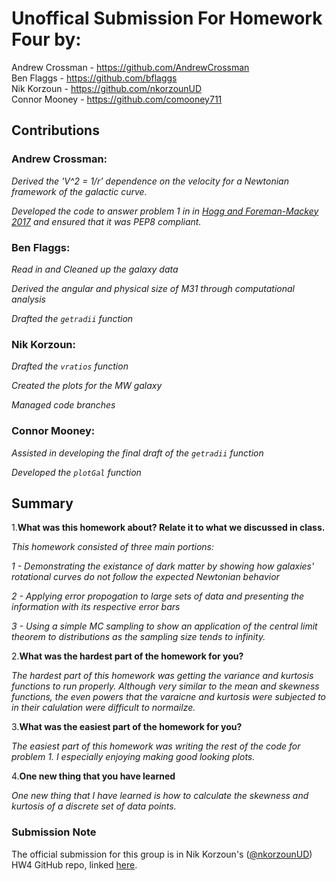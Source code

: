 # Unoffical Submission For Homework Four by:
Andrew Crossman -  https://github.com/AndrewCrossman <br />
Ben Flaggs - https://github.com/bflaggs <br />
Nik Korzoun - https://github.com/nkorzounUD <br />
Connor Mooney - https://github.com/comooney711 <br />

## Contributions
### Andrew Crossman:

*Derived the 'V^2 = 1/r' dependence on the velocity for a Newtonian framework of the galactic curve.*

*Developed the code to answer problem 1 in in [Hogg and Foreman-Mackey 2017](https://arxiv.org/pdf/1710.06068.pdf) and ensured that it was PEP8 compliant.*

### Ben Flaggs:

*Read in and Cleaned up the galaxy data*

*Derived the angular and physical size of M31 through computational analysis*

*Drafted the `getradii` function*

### Nik Korzoun:

*Drafted the `vratios` function*

*Created the plots for the MW galaxy*

*Managed code branches*

### Connor Mooney:

*Assisted in developing the final draft of the `getradii` function*

*Developed the `plotGal` function*

## Summary
1.**What was this homework about? Relate it to what we discussed in class.**

*This homework consisted of three main portions:*

*1 - Demonstrating the existance of dark matter by showing how galaxies' rotational curves do not follow the expected Newtonian behavior*

*2 - Applying error propogation to large sets of data and presenting the information with its respective error bars*

*3 - Using a simple MC sampling to show an application of the central limit theorem to distributions as the sampling size tends to infinity.*

  
2.**What was the hardest part of the homework for you?**

*The hardest part of this homework was getting the variance and kurtosis functions to run properly. Although very similar to the mean and skewness functions, the even powers that the varaicne and kurtosis were subjected to in their calulation were difficult to normailze.*
  
3.**What was the easiest part of the homework for you?**

*The easiest part of this homework was writing the rest of the code for problem 1. I especially enjoying making good looking plots.*
  
4.**One new thing that you have learned**
  
*One new thing that I have learned is how to calculate the skewness and kurtosis of a discrete set of data points.*

### Submission Note
The official submission for this group is in Nik Korzoun's ([@nkorzounUD](https://github.com/nkorzounUD)) HW4 GitHub repo, linked [here](https://github.com/nkorzounUD/DSPS_NKorzoun/tree/main/HW4).
